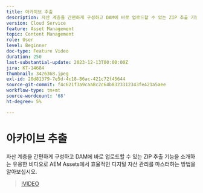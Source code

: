 ```yaml
---
title: 아카이브 추출
description: 자산 계층을 간편하게 구성하고 DAM에 바로 업로드할 수 있는 ZIP 추출 기능을 소개하는 유용한 비디오로 AEM Assets에서 효율적인 디지털 자산 관리를 마스터하는 방법을 알아보십시오.
version: Cloud Service
feature: Asset Management
topic: Content Management
role: User
level: Beginner
doc-type: Feature Video
duration: 250
last-substantial-update: 2023-12-13T00:00:00Z
jira: KT-14684
thumbnail: 3426368.jpeg
exl-id: 20d81379-7e5d-4c18-86ac-421c72f45644
source-git-commit: f4c621f3a9caa8c2c64b8323312343fe421a5aee
workflow-type: tm+mt
source-wordcount: '68'
ht-degree: 5%

---
```


# 아카이브 추출

자산 계층을 간편하게 구성하고 DAM에 바로 업로드할 수 있는 ZIP 추출 기능을 소개하는 유용한 비디오로 AEM Assets에서 효율적인 디지털 자산 관리를 마스터하는 방법을 알아보십시오.

>[!VIDEO](https://video.tv.adobe.com/v/3426368/?learn=on)
